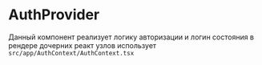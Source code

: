 # AuthProvider

Данный компонент реализует логику авторизации и логин состояния в рендере дочерних реакт узлов
использует `src/app/AuthContext/AuthContext.tsx`
